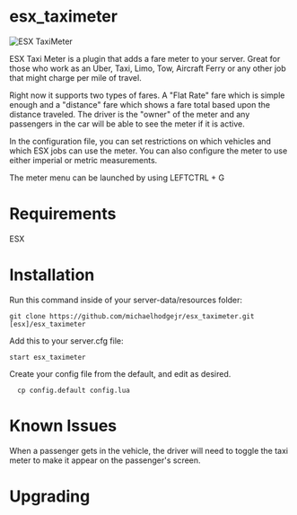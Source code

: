 # esx_taximeter


![ESX TaxiMeter](https://i.imgur.com/1Q2ralm.jpg "ESX TaxiMeter")


ESX Taxi Meter is a plugin that adds a fare meter to your server. Great for those who work as an Uber, Taxi, Limo, Tow, Aircraft Ferry or any other job that might charge per mile of travel.

Right now it supports two types of fares. A "Flat Rate" fare which is simple enough and a "distance" fare which shows a fare total based upon the distance traveled. The driver is the "owner" of the meter and any passengers in the car will be able to see the meter if it is active.

In the configuration file, you can set restrictions on which vehicles and which ESX jobs can use the meter. You can also configure the meter to use either imperial or metric measurements.

The meter menu can be launched by using LEFTCTRL + G

# Requirements
ESX

# Installation
Run this command inside of your server-data/resources folder:

```
git clone https://github.com/michaelhodgejr/esx_taximeter.git [esx]/esx_taximeter
```

Add this to your server.cfg file:

```
start esx_taximeter
```

Create your config file from the default, and edit as desired.

```
  cp config.default config.lua
```

# Known Issues
When a passenger gets in the vehicle, the driver will need to toggle the taxi meter to make it appear on the passenger's screen.

# Upgrading
